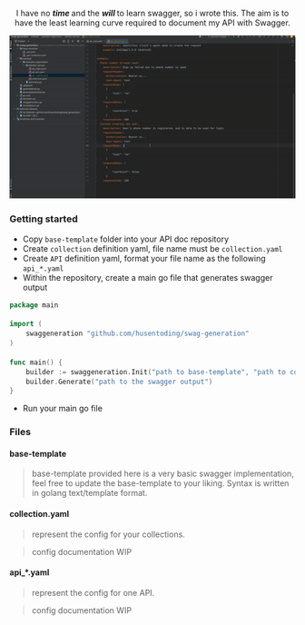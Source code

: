 <p align="center"> 
    I have no <b> <i>time </i> </b> and the <b> <i>will </i> </b> to learn swagger, so i wrote this.
    The aim is to have the least learning curve required to document my API with Swagger.
</p>
<div style="text-align: center;">
    <img src="_asset/swaggen_demo.gif"  alt="gif demo"/>
</div>


### Getting started
- Copy `base-template` folder into your API doc repository
- Create `collection` definition yaml, file name must be `collection.yaml`
- Create `API` definition yaml, format your file name as the following `api_*.yaml`
- Within the repository, create a main go file that generates swagger output
```go
package main

import (
	swaggeneration "github.com/husentoding/swag-generation"
)

func main() {
	builder := swaggeneration.Init("path to base-template", "path to collection.yaml and api_*.yaml")
	builder.Generate("path to the swagger output")
}
```
- Run your main go file

### Files
#### base-template
> base-template provided here is a very basic swagger implementation, feel free to update the base-template to your liking. 
Syntax is written in golang text/template format.

#### collection.yaml
> represent the config for your collections.

> config documentation WIP

#### api_*.yaml
> represent the config for one API.

> config documentation WIP
